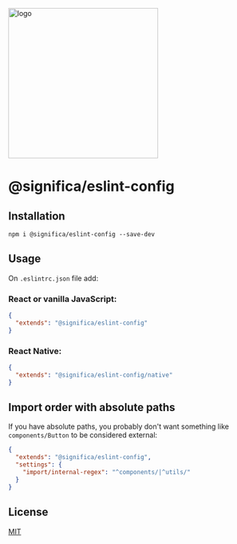 <a href="https://significa.co"><img src="https://user-images.githubusercontent.com/4838076/70076649-20d29b00-15f7-11ea-9379-e2fa1889a525.png" alt="logo" width="300px"></a>

# @significa/eslint-config

## Installation

`npm i @significa/eslint-config --save-dev`

## Usage

On `.eslintrc.json` file add:

### React or vanilla JavaScript:

```json
{
  "extends": "@significa/eslint-config"
}
```

### React Native:

```json
{
  "extends": "@significa/eslint-config/native"
}
```

## Import order with absolute paths

If you have absolute paths, you probably don't want something like `components/Button` to be considered external:

```json
{
  "extends": "@significa/eslint-config",
  "settings": {
    "import/internal-regex": "^components/|^utils/"
  }
}
```

## License

[MIT](https://github.com/Significa/significa-style/blob/master/LICENSE)
